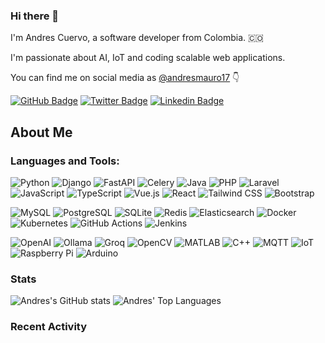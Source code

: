 ### Hi there 👋

I'm Andres Cuervo, a software developer from Colombia. 🇨🇴

I'm passionate about AI, IoT and coding scalable web applications.

You can find me on social media as <a href="https://twitter.com/andresmauro17" target="_blank">@andresmauro17</a>  👇

[![GitHub Badge](https://img.shields.io/github/followers/andresmauro17?style=social)](https://github.com/andresmauro17)
[![Twitter Badge](https://img.shields.io/twitter/follow/andresmauro17?style=social)](https://twitter.com/intent/follow?screen_name=andresmauro17 "Follow on Twitter")
[![Linkedin Badge](https://img.shields.io/badge/-In_andresmauro17-blue?style=flat-square&logo=Linkedin&logoColor=white&link=https://www.linkedin.com/in/andresmauro17/)](https://www.linkedin.com/in/andresmauro17/)

## About Me

### Languages and Tools:

<!-- backend badges -->
![Python](https://img.shields.io/badge/python-3670A0?style=flat-squar&logo=python&logoColor=ffdd54)
![Django](https://img.shields.io/badge/django-%23092E42.svg?style=flat-squar&logo=django&logoColor=white)
![FastAPI](https://img.shields.io/badge/FastAPI-009688?style=flat-squar&logo=fastapi&logoColor=white)
![Celery](https://img.shields.io/badge/celery-%2338B2AC.svg?style=flat-squar&logo=celery&logoColor=white)
![Java](https://img.shields.io/badge/java-%23ED8B00.svg?style=flat-squar&logo=openjdk&logoColor=white)
![PHP](https://img.shields.io/badge/php-%23777BB4.svg?style=flat-squar&logo=php&logoColor=white)
![Laravel](https://img.shields.io/badge/laravel-%23FF2D20.svg?style=flat-squar&logo=laravel&logoColor=white)
![JavaScript](https://img.shields.io/badge/javascript-%23323330.svg?style=flat-squar&logo=javascript&logoColor=%23F7DF1E)
![TypeScript](https://img.shields.io/badge/typescript-%23007ACC.svg?style=flat-squar&logo=typescript&logoColor=white)
![Vue.js](https://img.shields.io/badge/vue.js-%234FC08D.svg?style=flat-squar&logo=vue.js&logoColor=white)
![React](https://img.shields.io/badge/react-%2320232a.svg?style=flat-squar&logo=react&logoColor=%2361DAFB)
![Tailwind CSS](https://img.shields.io/badge/tailwindcss-%2338B2AC.svg?style=flat-squar&logo=tailwind-css&logoColor=white)
![Bootstrap](https://img.shields.io/badge/-Bootstrap-563D7C?style=flat-squar&logo=bootstrap)

<!-- Database badges -->
![MySQL](https://img.shields.io/badge/mysql-%234479A1.svg?style=flat-squar&logo=mysql&logoColor=white)
![PostgreSQL](https://img.shields.io/badge/postgresql-%23316192.svg?style=flat-squar&logo=postgresql&logoColor=white)
![SQLite](https://img.shields.io/badge/sqlite-%2307405E.svg?style=flat-squar&logo=sqlite&logoColor=white)
![Redis](https://img.shields.io/badge/redis-%23DC382D.svg?style=flat-squar&logo=redis&logoColor=white)
![Elasticsearch](https://img.shields.io/badge/elasticsearch-%2300B2A9.svg?style=flat-squar&logo=elasticsearch&logoColor=white)
![Docker](https://img.shields.io/badge/docker-%2320232a.svg?style=flat-squar&logo=docker&logoColor=white)
![Kubernetes](https://img.shields.io/badge/Kubernetes-326CE5?style=flat-squar&logo=kubernetes&logoColor=white)
![GitHub Actions](https://img.shields.io/badge/GitHub%20Actions-2088FF?style=flat-squar&logo=github-actions&logoColor=white)
![Jenkins](https://img.shields.io/badge/Jenkins-D24939?style=flat-squar&logo=jenkins&logoColor=white)

<!-- LLMS AI badges -->
![OpenAI](https://img.shields.io/badge/OpenAI-212121?style=flat-squar&logo=openai&logoColor=white)
![Ollama](https://img.shields.io/badge/Ollama-000000?style=flat-squar&logo=ollama&logoColor=white)
![Groq](https://img.shields.io/badge/Groq-FF6F00?style=flat-squar&logo=groq&logoColor=white)
![OpenCV](https://img.shields.io/badge/OpenCV-5C3EE8?style=flat-squar&logo=opencv&logoColor=white)
![MATLAB](https://img.shields.io/badge/MATLAB-0076A8?style=flat-squar&logo=matlab&logoColor=white)
![C++](https://img.shields.io/badge/c++-%2300599C.svg?style=flat-squar&logo=c%2B%2B&logoColor=white)
![MQTT](https://img.shields.io/badge/MQTT-3CBA54?style=flat-squar&logo=mosquitto&logoColor=white)
![IoT](https://img.shields.io/badge/IoT-00BFFF?style=flat-squar&logo=internet-of-things&logoColor=white)
![Raspberry Pi](https://img.shields.io/badge/Raspberry%20Pi-C51A4A?style=flat-squar&logo=raspberry-pi&logoColor=white)
![Arduino](https://img.shields.io/badge/Arduino-00979D?style=flat-squar&logo=arduino&logoColor=white)

### Stats

![Andres's GitHub stats](https://github-readme-stats-green-zeta-39.vercel.app/api?username=andresmauro17\&show_icons=true\&show=reviews,discussions_started,discussions_answered,prs_merged,prs_merged_percentage)
![Andres' Top Languages](https://github-readme-stats-green-zeta-39.vercel.app/api/top-langs/?username=andresmauro17&hide=TeX&layout=compact)

### Recent Activity
<!--START_SECTION:activity-->

<!--END_SECTION:activity-->
